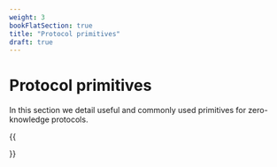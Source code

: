 ```yaml
---
weight: 3
bookFlatSection: true
title: "Protocol primitives"
draft: true
---
```


# Protocol primitives

In this section we detail useful and commonly used primitives for zero-knowledge protocols.

{{<section>}}
